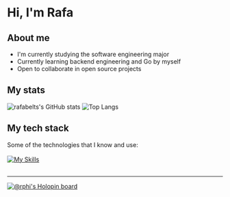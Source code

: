 # Hi, I'm Rafa
## About me
- I'm currently studying the software engineering major
- Currently learning backend engineering and Go by myself
- Open to collaborate in open source projects
## My stats
![rafabelts's GitHub stats](https://github-readme-stats.vercel.app/api?username=rafabelts&show_icons=true&hide_border=true&theme=merko)
![Top Langs](https://github-readme-stats.vercel.app/api/top-langs/?username=anuraghazra&layout=compact&icons=true&hide_border=true&theme=merko)
## My tech stack
Some of the technologies that I know and use:</br></br>
[![My Skills](https://skillicons.dev/icons?i=js,dart,react,flutter,nodejs,figma,git,github,vim&theme=dark)](https://skillicons.dev)</br></br>

----
[![@rphi's Holopin board](https://holopin.io/api/user/board?user=rafabelts)](https://holopin.io/@rafabelts)
